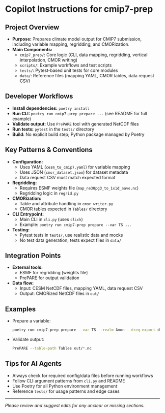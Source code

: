 # Copilot Instructions for cmip7-prep

## Project Overview
- **Purpose:** Prepares climate model output for CMIP7 submission, including variable mapping, regridding, and CMORization.
- **Main Components:**
  - `cmip7_prep/`: Core logic (CLI, data mapping, regridding, vertical interpolation, CMOR writing)
  - `scripts/`: Example workflows and test scripts
  - `tests/`: Pytest-based unit tests for core modules
  - `data/`: Reference files (mapping YAML, CMOR tables, data request CSV)

## Developer Workflows
- **Install dependencies:** `poetry install`
- **Run CLI:** `poetry run cmip7-prep prepare ...` (see README for full example)
- **Validate output:** Use `PrePARE` tool with generated NetCDF files
- **Run tests:** `pytest` in the `tests/` directory
- **Build:** No explicit build step; Python package managed by Poetry

## Key Patterns & Conventions
- **Configuration:**
  - Uses YAML (`cesm_to_cmip7.yaml`) for variable mapping
  - Uses JSON (`cmor_dataset.json`) for dataset metadata
  - Data request CSV must match expected format
- **Regridding:**
  - Requires ESMF weights file (`map_ne30pg3_to_1x1d_aave.nc`)
  - Regridding logic in `regrid.py`
- **CMORization:**
  - Table and attribute handling in `cmor_writer.py`
  - CMOR tables expected in `Tables/` directory
- **CLI Entrypoint:**
  - Main CLI in `cli.py` (uses `click`)
  - Example: `poetry run cmip7-prep prepare --var TS ...`
- **Testing:**
  - Pytest tests in `tests/`, use realistic data and mocks
  - No test data generation; tests expect files in `data/`

## Integration Points
- **External tools:**
  - ESMF for regridding (weights file)
  - PrePARE for output validation
- **Data flow:**
  - Input: CESM NetCDF files, mapping YAML, data request CSV
  - Output: CMORized NetCDF files in `out/`

## Examples
- Prepare a variable:
  ```sh
  poetry run cmip7-prep prepare --var TS --realm Amon --dreq-export data_request_v1.2.2.csv --mapping-yaml cesm_to_cmip7.yaml --cmor-tables Tables --outdir out --in-files cam.h1.TS.ne30pg3.*.nc
  ```
- Validate output:
  ```sh
  PrePARE --table-path Tables out/*.nc
  ```

## Tips for AI Agents
- Always check for required config/data files before running workflows
- Follow CLI argument patterns from `cli.py` and README
- Use Poetry for all Python environment management
- Reference `tests/` for usage patterns and edge cases

---
*Please review and suggest edits for any unclear or missing sections.*
